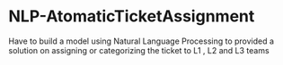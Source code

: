 # NLP-AtomaticTicketAssignment
Have to build a model using Natural Language Processing to provided a solution on assigning or categorizing the ticket to L1 , L2 and L3 teams
